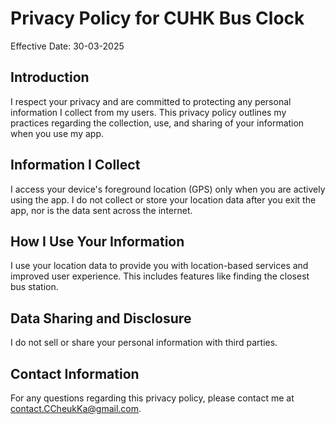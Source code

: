 # Privacy Policy for CUHK Bus Clock

Effective Date: 30-03-2025

## Introduction

I respect your privacy and are committed to protecting any personal information I collect from my users. This privacy policy outlines my practices regarding the collection, use, and sharing of your information when you use my app.

## Information I Collect

I access your device's foreground location (GPS) only when you are actively using the app. I do not collect or store your location data after you exit the app, nor is the data sent across the internet.

## How I Use Your Information

I use your location data to provide you with location-based services and improved user experience. This includes features like finding the closest bus station.

## Data Sharing and Disclosure

I do not sell or share your personal information with third parties.

## Contact Information

For any questions regarding this privacy policy, please contact me at [contact.CCheukKa@gmail.com](mailto:contact.CCheukKa@gmail.com).